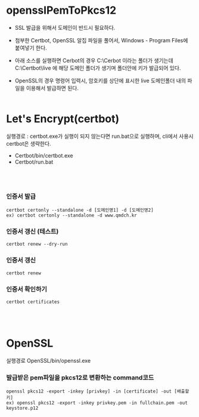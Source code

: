 # opensslPemToPkcs12

- SSL 발급을 위해서 도메인이 반드시 필요하다.

- 첨부한 Certbot, OpenSSL 알집 파일을 풀어서, Windows - Program Files에 붙여넣기 한다.

- 아래 소스를 실행하면 Cerbot의 경우 C:\Cerbot 이라는 폴더가 생기는데 C:\Certbot\live 에 해당 도메인 폴더가 생기며 폴더안에 키가 발급되어 있다.

- OpenSSL의 경우 명령어 입력시, 암호키를 상단에 표시한 live 도메인폴더 내의 파일을 이용해서 발급하면 된다.
<br><br>

# Let's Encrypt(certbot)<br>
실행경로 : certbot.exe가 실행이 되지 않는다면 run.bat으로 실행하며, cli에서 사용시 certbot은 생략한다.
- Certbot/bin/certbot.exe
- Certbot/run.bat
  
<br><br>
### 인증서 발급
  ```
  certbot certonly --standalone -d [도메인명1] -d [도메인명2]
  ex) certbot certonly --standalone -d www.qmdch.kr
  ```

### 인증서 갱신 (테스트)
  ```
  certbot renew --dry-run
  ```

### 인증서 갱신
  ```
  certbot renew
  ```

### 인증서 확인하기
  ```
  certbot certificates
  ```

<br><br>
# OpenSSL
실행경로
  OpenSSL/bin/openssl.exe 

### 발급받은 pem파일을 pkcs12로 변환하는 command코드
  ```
  openssl pkcs12 -export -inkey [privkey] -in [certificate] -out [배출할키]
  ex) openssl pkcs12 -export -inkey privkey.pem -in fullchain.pem -out keystore.p12
  ```
